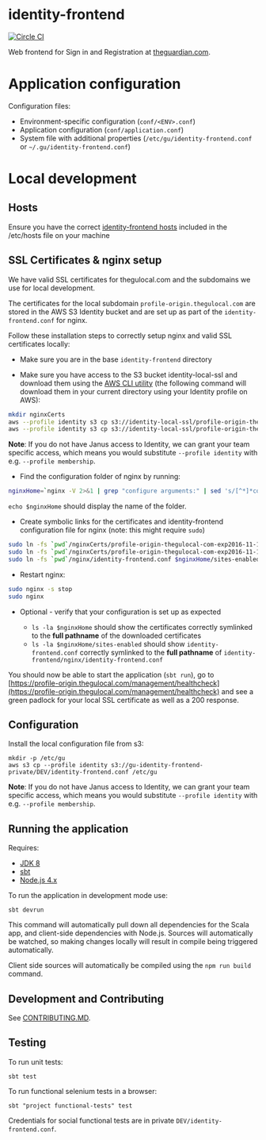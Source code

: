 # identity-frontend

[![Circle CI](https://circleci.com/gh/guardian/identity-frontend/tree/master.svg?style=shield)](https://circleci.com/gh/guardian/identity-frontend/tree/master)

Web frontend for Sign in and Registration at [theguardian.com](http://theguardian.com).


# Application configuration

Configuration files:
- Environment-specific configuration (`conf/<ENV>.conf`)
- Application configuration (`conf/application.conf`)
- System file with additional properties (`/etc/gu/identity-frontend.conf` or `~/.gu/identity-frontend.conf`)

# Local development

## Hosts

Ensure you have the correct [identity-frontend hosts](https://github.com/guardian/identity-frontend/blob/master/nginx/hosts) included in the /etc/hosts file on your machine

## SSL Certificates & nginx setup

We have valid SSL certificates for thegulocal.com and the subdomains we use for local development.

The certificates for the local subdomain `profile-origin.thegulocal.com` are stored in the AWS S3 Identity bucket and are set up as part of the `identity-frontend.conf` for nginx.

Follow these installation steps to correctly setup nginx and valid SSL certificates locally:

* Make sure you are in the base `identity-frontend` directory

* Make sure you have access to the S3 bucket identity-local-ssl and download them using the [AWS CLI utility](https://aws.amazon.com/cli/) (the following command will download them in your current directory using your Identity profile on AWS):

```bash
mkdir nginxCerts
aws --profile identity s3 cp s3://identity-local-ssl/profile-origin-thegulocal-com-exp2016-11-10-bundle.crt ./nginxCerts 1>/dev/null
aws --profile identity s3 cp s3://identity-local-ssl/profile-origin-thegulocal-com-exp2016-11-10.key ./nginxCerts 1>/dev/null
```

**Note**: If you do not have Janus access to Identity, we can grant your team specific access, which means you would substitute `--profile identity` with e.g. `--profile membership`.

* Find the configuration folder of nginx by running:

```bash
nginxHome=`nginx -V 2>&1 | grep "configure arguments:" | sed 's/[^*]*conf-path=\([^ ]*\)\/nginx\.conf.*/\1/g'`
```

`echo $nginxHome` should display the name of the folder.

* Create symbolic links for the certificates and identity-frontend configuration file for nginx (note: this might require `sudo`)

```bash
sudo ln -fs `pwd`/nginxCerts/profile-origin-thegulocal-com-exp2016-11-10-bundle.crt $nginxHome/profile-origin-thegulocal-com-exp2016-11-10-bundle.crt
sudo ln -fs `pwd`/nginxCerts/profile-origin-thegulocal-com-exp2016-11-10.key $nginxHome/profile-origin-thegulocal-com-exp2016-11-10.key
sudo ln -fs `pwd`/nginx/identity-frontend.conf $nginxHome/sites-enabled/identity-frontend.conf
```

* Restart nginx:

```bash
sudo nginx -s stop
sudo nginx
```

* Optional - verify that your configuration is set up as expected

    - `ls -la $nginxHome` should show the certificates correctly symlinked to the **full pathname** of the downloaded certificates
    - `ls -la $nginxHome/sites-enabled` should show `identity-frontend.conf`  correctly symlinked to the **full pathname** of `identity-frontend/nginx/identity-frontend.conf`

You should now be able to start the application (`sbt run`), go to [https://profile-origin.thegulocal.com/management/healthcheck](https://profile-origin.thegulocal.com/management/healthcheck) and see a green padlock for your local SSL certificate as well as a 200 response.

## Configuration

Install the local configuration file from s3:

```
mkdir -p /etc/gu
aws s3 cp --profile identity s3://gu-identity-frontend-private/DEV/identity-frontend.conf /etc/gu
```

**Note**: If you do not have Janus access to Identity, we can grant your team specific access, which means you would substitute `--profile identity` with e.g. `--profile membership`.

## Running the application

Requires:

 - [JDK 8](http://openjdk.java.net)
 - [sbt](http://www.scala-sbt.org)
 - [Node.js 4.x](https://nodejs.org)

To run the application in development mode use:

    sbt devrun

This command will automatically pull down all dependencies for the Scala app,
and client-side dependencies with Node.js. Sources will automatically be watched,
so making changes locally will result in compile being triggered automatically.

Client side sources will automatically be compiled using the `npm run build` command.

## Development and Contributing
See [CONTRIBUTING.MD](https://github.com/guardian/identity-frontend/blob/master/CONTRIBUTING.md).

## Testing

To run unit tests:

    sbt test

To run functional selenium tests in a browser:

    sbt "project functional-tests" test

Credentials for social functional tests are in private `DEV/identity-frontend.conf`.
